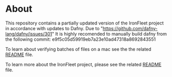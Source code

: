 # About

This repository contains a partially updated version of the IronFleet project in accordance with updates to Dafny.
Due to "https://github.com/dafny-lang/dafny/issues/301" It is highly recomended to manually build dafny from the following commit: e9f5c05d59919eb7a23e10ad47318a8692843551 

To learn about verifying batches of files on a mac see the the related [README](./ironfleet/tools/README.md) file.

To learn more about the IronFleet project, please see the related [README](./ironfleet/README.md) file.
